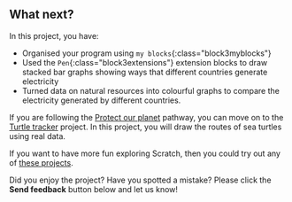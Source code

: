 ## What next?

In this project, you have:

+ Organised your program using `my blocks`{:class="block3myblocks"}
+ Used the `Pen`{:class="block3extensions"} extension blocks to draw stacked bar graphs showing ways that different countries generate electricity
+ Turned data on natural resources into colourful graphs to compare the electricity generated by different countries. 

If you are following the [Protect our planet](https://projects.raspberrypi.org/en/raspberrypi/protect-our-planet) pathway, you can move on to the [Turtle tracker](https://projects.raspberrypi.org/en/projects/turtle-tracker) project. In this project, you will draw the routes of sea turtles using real data.

If you want to have more fun exploring Scratch, then you could try out any of [these projects](https://projects.raspberrypi.org/en/projects?software%5B%5D=scratch&curriculum%5B%5D=%201).

Did you enjoy the project? Have you spotted a mistake? Please click the **Send feedback** button below and let us know!

